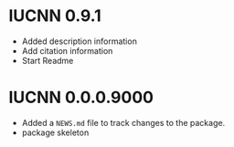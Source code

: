 # IUCNN 0.9.1

* Added description information
* Add citation information
* Start Readme

# IUCNN 0.0.0.9000

* Added a `NEWS.md` file to track changes to the package.
* package skeleton
